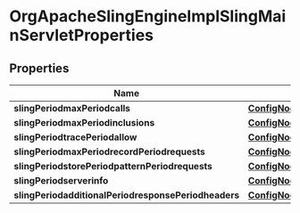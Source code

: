
# OrgApacheSlingEngineImplSlingMainServletProperties

## Properties
Name | Type | Description | Notes
------------ | ------------- | ------------- | -------------
**slingPeriodmaxPeriodcalls** | [**ConfigNodePropertyInteger**](ConfigNodePropertyInteger.md) |  |  [optional]
**slingPeriodmaxPeriodinclusions** | [**ConfigNodePropertyInteger**](ConfigNodePropertyInteger.md) |  |  [optional]
**slingPeriodtracePeriodallow** | [**ConfigNodePropertyBoolean**](ConfigNodePropertyBoolean.md) |  |  [optional]
**slingPeriodmaxPeriodrecordPeriodrequests** | [**ConfigNodePropertyInteger**](ConfigNodePropertyInteger.md) |  |  [optional]
**slingPeriodstorePeriodpatternPeriodrequests** | [**ConfigNodePropertyArray**](ConfigNodePropertyArray.md) |  |  [optional]
**slingPeriodserverinfo** | [**ConfigNodePropertyString**](ConfigNodePropertyString.md) |  |  [optional]
**slingPeriodadditionalPeriodresponsePeriodheaders** | [**ConfigNodePropertyArray**](ConfigNodePropertyArray.md) |  |  [optional]



